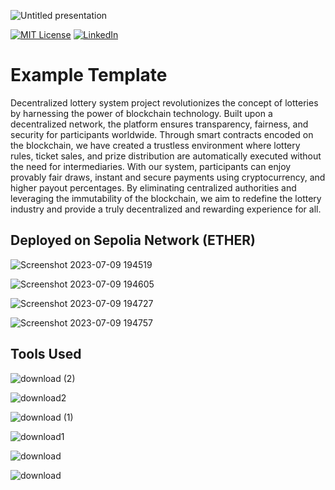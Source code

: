 
![Untitled presentation](https://github.com/ved-et9/Decentalized_Lottery/assets/98445270/7a91fc19-5fa9-4ca9-baf8-601ff0f3116a)


[![MIT License][license-shield]][license-url]
[![LinkedIn][linkedin-shield]][linkedin-url]

# Example Template
Decentralized lottery system project revolutionizes the concept of lotteries by harnessing the power of blockchain technology. Built upon a decentralized network, the platform ensures transparency, fairness, and security for participants worldwide. Through smart contracts encoded on the blockchain, we have created a trustless environment where lottery rules, ticket sales, and prize distribution are automatically executed without the need for intermediaries. With our system, participants can enjoy provably fair draws, instant and secure payments using cryptocurrency, and higher payout percentages. By eliminating centralized authorities and leveraging the immutability of the blockchain, we aim to redefine the lottery industry and provide a truly decentralized and rewarding experience for all.


## Deployed on Sepolia Network (ETHER)

![Screenshot 2023-07-09 194519](https://github.com/ved-et9/Decentalized_Lottery/assets/98445270/a1172031-c56f-4e7a-8899-1d4c43ac6911)

![Screenshot 2023-07-09 194605](https://github.com/ved-et9/Decentalized_Lottery/assets/98445270/b3c3cdc4-63aa-4a44-abf6-813f9809ed6a)

![Screenshot 2023-07-09 194727](https://github.com/ved-et9/Decentalized_Lottery/assets/98445270/3f567c1f-9a1c-42b7-9cb7-eef9ef0cb427)

![Screenshot 2023-07-09 194757](https://github.com/ved-et9/Decentalized_Lottery/assets/98445270/bed13c8f-dcc4-4377-b8b9-c4b3a0f59b42)

## Tools Used
![download (2)](https://github.com/ved-et9/Decentalized_Lottery/assets/98445270/6c8b42ce-fc56-4ba3-8d23-95b813bc77f3)

![download2](https://github.com/ved-et9/Decentalized_Lottery/assets/98445270/7b07f4f1-8fbd-4613-a468-7ad28f5c350a)

![download (1)](https://github.com/ved-et9/Decentalized_Lottery/assets/98445270/173d47c3-f306-4d1d-b1ad-2e66714fff8e)

![download1](https://github.com/ved-et9/Decentalized_Lottery/assets/98445270/994e6415-7bca-4fde-a594-2dd39fbd8635)

![download](https://github.com/ved-et9/Decentalized_Lottery/assets/98445270/413aa250-163a-42fc-a109-d3448efb8d46)

![download](https://github.com/ved-et9/Decentalized_Lottery/assets/98445270/9ae9fe50-cec8-49b8-a8a7-7386226a3876)



[license-shield]: https://img.shields.io/github/license/othneildrew/Best-README-Template.svg?style=for-the-badge
[license-url]: https://github.com/othneildrew/Best-README-Template/blob/master/LICENSE.txt
[linkedin-shield]: https://img.shields.io/badge/-LinkedIn-black.svg?style=for-the-badge&logo=linkedin&colorB=555
[linkedin-url]: https://www.linkedin.com/in/vedant-singh-13774b225/
